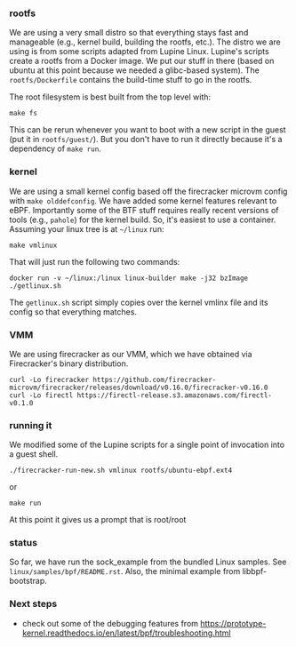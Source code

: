 

### rootfs

We are using a very small distro so that everything stays fast and
manageable (e.g., kernel build, building the rootfs, etc.).  The
distro we are using is from some scripts adapted from Lupine Linux.
Lupine's scripts create a rootfs from a Docker image.  We put our
stuff in there (based on ubuntu at this point because we needed a
glibc-based system).  The `rootfs/Dockerfile` contains the build-time
stuff to go in the rootfs.

The root filesystem is best built from the top level with:

    make fs

This can be rerun whenever you want to boot with a new script in the
guest (put it in `rootfs/guest/`).  But you don't have to run it
directly because it's a dependency of `make run`.

### kernel

We are using a small kernel config based off the firecracker microvm
config with `make olddefconfig`.  We have added some kernel features
relevant to eBPF.  Importantly some of the BTF stuff requires really
recent versions of tools (e.g., `pahole`) for the kernel build.  So,
it's easiest to use a container.  Assuming your linux tree is at
`~/linux` run:

    make vmlinux

That will just run the following two commands:

    docker run -v ~/linux:/linux linux-builder make -j32 bzImage
    ./getlinux.sh
    
The `getlinux.sh` script simply copies over the kernel vmlinx file and
its config so that everything matches.

### VMM

We are using firecracker as our VMM, which we have obtained via
Firecracker's binary distribution.  

    curl -Lo firecracker https://github.com/firecracker-microvm/firecracker/releases/download/v0.16.0/firecracker-v0.16.0
    curl -Lo firectl https://firectl-release.s3.amazonaws.com/firectl-v0.1.0

### running it

We modified some of the Lupine scripts for a single point of
invocation into a guest shell.

    ./firecracker-run-new.sh vmlinux rootfs/ubuntu-ebpf.ext4

or

    make run

At this point it gives us a prompt that is root/root

### status

So far, we have run the sock_example from the bundled Linux samples.
See `linux/samples/bpf/README.rst`.  Also, the minimal example from
libbpf-bootstrap.

### Next steps

- check out some of the debugging features from https://prototype-kernel.readthedocs.io/en/latest/bpf/troubleshooting.html
